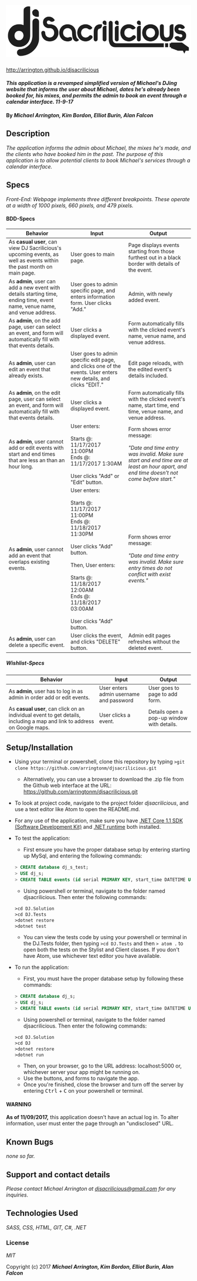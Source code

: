 # ![image of dj sacrilicious](img/logo.jpg)

http://arrington.github.io/djsacrilicious 

#### _This application is a revamped simplified version of Michael's DJing website that informs the user about Michael, dates he's already been booked for, his mixes, and permits the admin to book an event through a calendar interface. 11-9-17_

#### By _Michael Arrington, Kim Bordon, Elliot Burin, Alan Falcon_


## Description

_The application informs the admin about Michael, the mixes he's made, and the clients who have booked him in the past. The purpose of this application is to allow potential clients to book Michael's services through a calendar interface._

## Specs

_Front-End: Webpage implements three different breakpoints.  These operate at a width of 1000 pixels, 660 pixels, and 479 pixels._

#### BDD-Specs

| Behavior | Input | Output |
|-|-|-|
| As **casual user**, can view DJ Sacrilicious's upcoming events, as well as events within the past month on main page. | User goes to main page. | Page displays events starting from those furthest out in a black border with details of the event. |
| As **admin**, user can add a new event with details starting time, ending time, event name, venue name, and venue address. | User goes to admin specific page, and enters information form. User clicks "Add." | Admin, with newly added event. |
| As **admin**, on the add page, user can select an event, and form will automatically fill with that events details. | User clicks a displayed event. | Form automatically fills with the clicked event's name, venue name, and venue address. |
| As **admin**, user can edit an event that already exists. | User goes to admin specific edit page, and clicks one of the events. User enters new details, and clicks "EDIT." | Edit page reloads, with the edited event's details included. |
| As **admin**, on the edit page, user can select an event, and form will automatically fill with that events details. | User clicks a displayed event. | Form automatically fills with the clicked event's name, start time, end time, venue name, and venue address. |
| As **admin**, user cannot add or edit events with start and end times that are less an than an hour long. | User enters:<br><br>Starts @:<br>11/17/2017 11:00PM<br>Ends @:<br>11/17/2017 1:30AM <br><br> User clicks "Add" or "Edit" button. | Form shows error message:<br><br> *"Date and time entry was invalid. Make sure start and end time are at least an hour apart, and end time doesn't not come before start."* |
| As **admin**, user cannot add an event that overlaps existing events. | User enters:<br><br>Starts @:<br>11/17/2017 11:00PM<br>Ends @:<br>11/18/2017 11:30PM <br><br> User clicks "Add" button. <br><br> Then, User enters:<br><br>Starts @:<br>11/18/2017 12:00AM<br>Ends @:<br>11/18/2017 03:00AM <br><br> User clicks "Add" button. |  Form shows error message:<br><br> *"Date and time entry was invalid. Make sure entry times do not conflict with exist events."* |
| As **admin**, user can delete a specific event. | User clicks the event, and clicks "DELETE" button. | Admin edit pages refreshes without the deleted event. |

##### Wishlist-Specs

| Behavior | Input | Output |
|-|-|-|
| As **admin**, user has to log in as admin in order add or edit events. | User enters admin username and password | User goes to page to add form. |
| As **casual user**, can click on an individual event to get details, including a map and link to address on Google maps. | User clicks a event. | Details open a pop-up window with details. |

<!-- ## Setup/Installation Requirements

_To install, connect to the internet, open your shell program of choice and type the following:_

_git clone https://github.com/arringtonm/djsacrilicious.git _

_After cloning, open index.html with your web browser or any of the included files in your desired text editor._ -->

## Setup/Installation
* Using your terminal or powershell, clone this repository by typing ```>git clone https://github.com/arringtonm/djsacrilicious.git```
    * Alternatively, you can use a browser to download the .zip file from the Github web interface at the URL: https://github.com/arringtonm/djsacrilicious.git
* To look at project code, navigate to the project folder *djsacrilicious*, and use a text editor like Atom to open the README.md.
* For any use of the application, make sure you have [.NET Core 1.1 SDK (Software Development Kit)](https://download.microsoft.com/download/F/4/F/F4FCB6EC-5F05-4DF8-822C-FF013DF1B17F/dotnet-dev-win-x64.1.1.4.exe) and [.NET runtime](https://download.microsoft.com/download/6/F/B/6FB4F9D2-699B-4A40-A674-B7FF41E0E4D2/dotnet-win-x64.1.1.4.exe) both installed.
* To test the application:
  * First ensure you have the proper database setup by entering starting up MySql, and entering the following commands:
  ```SQL
  > CREATE database dj_s_test;
  > USE dj_s;
  > CREATE TABLE events (id serial PRIMARY KEY, start_time DATETIME UNIQUE KEY, end_time DATETIME UNIQUE KEY, event_name VARCHAR (255), venue_name VARCHAR (255), venue_address VARCHAR (255));
  ```
  * Using powershell or terminal, navigate to the folder named djsacrilicious. Then enter the following commands:
  ```
  >cd DJ.Solution
  >cd DJ.Tests
  >dotnet restore
  >dotnet test
  ```
  * You can view the tests code by using your powershell or terminal in the DJ.Tests folder, then typing ```>cd DJ.Tests``` and then ```> atom .``` to open both the tests on the Stylist and Client classes. If you don't have Atom, use whichever text editor you have available.

* To run the application:
  * First, you must have the proper database setup by following these commands:
  ```SQL
  > CREATE database dj_s;
  > USE dj_s;
  > CREATE TABLE events (id serial PRIMARY KEY, start_time DATETIME UNIQUE KEY, end_time DATETIME UNIQUE KEY, event_name VARCHAR (255), venue_name VARCHAR (255), venue_address VARCHAR (255));
  ```
  * Using powershell or terminal, navigate to the folder named djsacrilicious. Then enter the following commands:
  ```
  >cd DJ.Solution
  >cd DJ
  >dotnet restore
  >dotnet run
  ```
  * Then, on your browser, go to the URL address: localhost:5000 or, whichever server your app might be running on.
  * Use the buttons, and forms to navigate the app.
  * Once you're finished, close the browser and turn off the server by entering <kbd>Ctrl</kbd> + <kbd>C</kbd> on your powershell or terminal.

#### WARNING
 **As of 11/09/2017,** this application doesn't have an actual log in. To alter information, user must enter the page through an "undisclosed" URL.

## Known Bugs

_none so far._

## Support and contact details

_Please contact Michael Arrington at djsacrilicious@gmail.com for any inquiries._

## Technologies Used

_SASS, CSS, HTML, GIT, C#, .NET_

### License

*MIT*

Copyright (c) 2017 **_Michael Arrington, Kim Bordon, Elliot Burin, Alan Falcon_**
